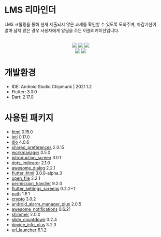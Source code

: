 # LMS 리마인더

LMS 크롤링을 통해 현재 제출되지 않은 과제를 확인할 수 있도록 도와주며, 마감기한이 얼마 남지 않은 경우 사용자에게 알림을 주는 어플리케이션입니다.<br><br>

<p align="center">
  <img src="https://img.shields.io/github/last-commit/ILoveGameCoding/LMS-Reminder?style=for-the-badge"/>
  <img src="https://img.shields.io/github/repo-size/ILoveGameCoding/LMS-Reminder?style=for-the-badge"/>
  <img src="https://img.shields.io/github/issues/ILoveGameCoding/LMS-Reminder?style=for-the-badge"/><br>
  <img src="https://img.shields.io/badge/Flutter-02569B?style=for-the-badge&logo=Flutter&logoColor=white"/>
  <img src="https://img.shields.io/badge/Dart-0175C2?style=for-the-badge&logo=Dart&logoColor=white"/>
  <br>
  
</p>

# 개발환경

- IDE: Android Studio Chipmunk | 2021.1.2
- Flutter: 3.0.0
- Dart: 2.17.0

# 사용된 패키지
- [html](https://pub.dev/packages/html) 0.15.0
- [intl](https://pub.dev/packages/intl) 0.17.0
- [dio](https://pub.dev/packages/dio) 4.0.6
- [shared_preferences](https://pub.dev/packages/shared_preferences) 2.0.15
- [workmanager](https://pub.dev/packages/workmanager) 0.5.0
- [introduction_screen](https://pub.dev/packages/introduction_screen) 3.0.1
- [dots_indicator](https://pub.dev/packages/dots_indicator) 2.1.0
- [awesome_dialog](https://pub.dev/packages/awesome_dialog) 2.2.1
- [flutter_html](https://pub.dev/packages/flutter_html) 3.0.0-alpha.3
- [open_file](https://pub.dev/packages/open_file) 3.2.1
- [permission_handler](https://pub.dev/packages/permission_handler) 9.2.0
- [flutter_settings_screens](https://pub.dev/packages/flutter_settings_screens) 0.2.2+1
- [path](https://pub.dev/packages/path) 1.8.1
- [crypto](https://pub.dev/packages/crypto) 3.0.2
- [android_alarm_manager_plus](https://pub.dev/packages/android_alarm_manager_plus) 2.0.5
- [awesome_notifications](https://pub.dev/packages/awesome_notifications) 0.6.21
- [shimmer](https://pub.dev/packages/shimmer) 2.0.0
- [slide_countdown](https://pub.dev/packages/slide_countdown) 0.2.4
- [device_info_plus](https://pub.dev/packages/device_info_plus) 3.2.3
- [url_launcher](https://pub.dev/packages/url_launcher) 6.1.2
